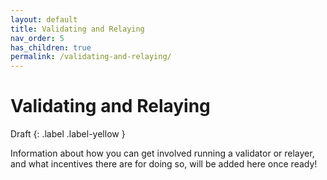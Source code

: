 ```yaml
---
layout: default
title: Validating and Relaying
nav_order: 5
has_children: true
permalink: /validating-and-relaying/
---
```


# Validating and Relaying

Draft
{: .label .label-yellow }

Information about how you can get involved running a validator or relayer, and what incentives there are for doing so, will be added here once ready!

